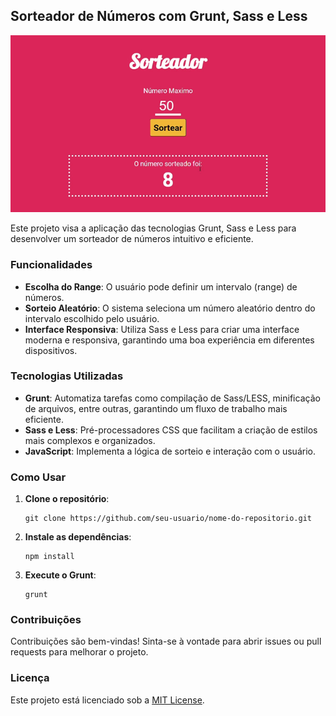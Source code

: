 
## Sorteador de Números com Grunt, Sass e Less
![Sorteador em ação](https://github.com/tligor/sorteador_grunt/blob/main/Sorteador.gif)

Este projeto visa a aplicação das tecnologias Grunt, Sass e Less para desenvolver um sorteador de números intuitivo e eficiente. 

### Funcionalidades

- **Escolha do Range**: O usuário pode definir um intervalo (range) de números.
- **Sorteio Aleatório**: O sistema seleciona um número aleatório dentro do intervalo escolhido pelo usuário.
- **Interface Responsiva**: Utiliza Sass e Less para criar uma interface moderna e responsiva, garantindo uma boa experiência em diferentes dispositivos.

### Tecnologias Utilizadas

- **Grunt**: Automatiza tarefas como compilação de Sass/LESS, minificação de arquivos, entre outras, garantindo um fluxo de trabalho mais eficiente.
- **Sass e Less**: Pré-processadores CSS que facilitam a criação de estilos mais complexos e organizados.
- **JavaScript**: Implementa a lógica de sorteio e interação com o usuário.

### Como Usar

1. **Clone o repositório**:
   ```
   git clone https://github.com/seu-usuario/nome-do-repositorio.git
   ```

2. **Instale as dependências**:
   ```
   npm install
   ```

3. **Execute o Grunt**:
   ```
   grunt
   ```

### Contribuições

Contribuições são bem-vindas! Sinta-se à vontade para abrir issues ou pull requests para melhorar o projeto.

### Licença

Este projeto está licenciado sob a [MIT License](LICENSE).
